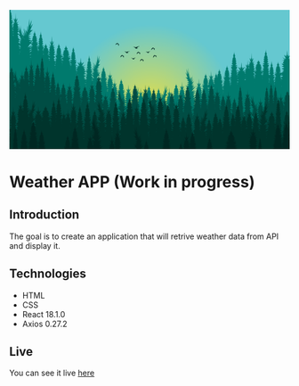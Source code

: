 ![Weather APP](https://github.com/jwywrocki/portfolio/blob/main/img/projects/task_4.png?raw=true)

# Weather APP (Work in progress)

## Introduction

The goal is to create an application that will retrive weather data from API and display it.

## Technologies

-   HTML
-   CSS
-   React 18.1.0
-   Axios 0.27.2

## Live

You can see it live [here](https://jwywrocki.github.io/weather-app/)
